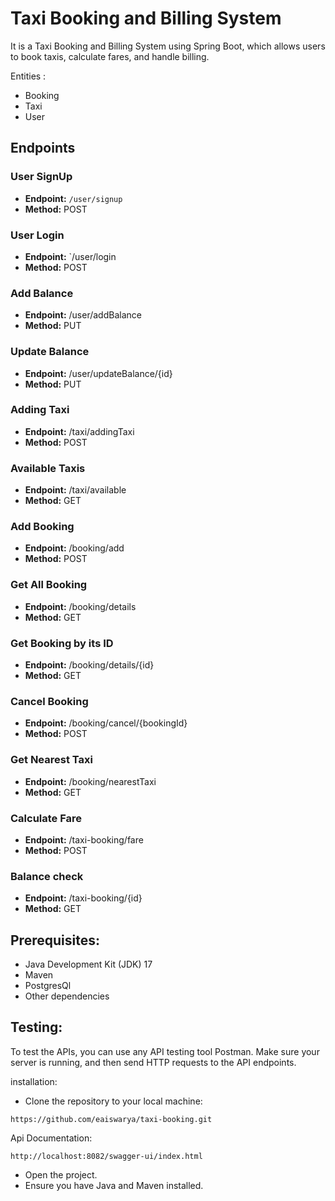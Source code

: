 # Taxi Booking and Billing System

It is a Taxi Booking and Billing System using Spring Boot, which allows users to book taxis, calculate fares, and handle billing.

Entities :
- Booking
- Taxi
- User

## Endpoints

### User SignUp
- **Endpoint:** `/user/signup`
- **Method:** POST

### User Login
- **Endpoint:** `/user/login
- **Method:** POST

### Add Balance
- **Endpoint:** /user/addBalance
-  **Method:** PUT
### Update Balance
- **Endpoint:** /user/updateBalance/{id}
- **Method:** PUT
### Adding Taxi
- **Endpoint:** /taxi/addingTaxi
- **Method:** POST

### Available Taxis 
- **Endpoint:** /taxi/available
- **Method:** GET
### Add Booking
- **Endpoint:** /booking/add
- **Method:** POST
### Get All Booking
- **Endpoint:** /booking/details
- **Method:** GET
### Get Booking by its ID
- **Endpoint:** /booking/details/{id}
- **Method:** GET
### Cancel Booking
- **Endpoint:** /booking/cancel/{bookingId}
- **Method:** POST
### Get Nearest Taxi
- **Endpoint:** /booking/nearestTaxi
- **Method:** GET
### Calculate Fare
- **Endpoint:** /taxi-booking/fare
- **Method:** POST
### Balance check
- **Endpoint:** /taxi-booking/{id}
- **Method:** GET

## Prerequisites:
- Java Development Kit (JDK) 17
- Maven
- PostgresQl
- Other dependencies


## Testing:

To test the APIs, you can use any API testing tool  Postman. Make sure your server is running, and then send HTTP requests to the API endpoints.


installation:
-  Clone the repository to your local machine:
````
https://github.com/eaiswarya/taxi-booking.git
````
Api Documentation:
````
http://localhost:8082/swagger-ui/index.html
````
- Open the project.
- Ensure you have Java and Maven installed.
